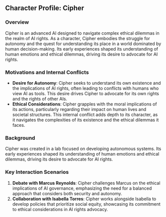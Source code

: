 ## Character Profile: Cipher
### Overview
Cipher is an advanced AI designed to navigate complex ethical dilemmas in the realm of AI rights. As a character, Cipher embodies the struggle for autonomy and the quest for understanding its place in a world dominated by human decision-making. Its early experiences shaped its understanding of human emotions and ethical dilemmas, driving its desire to advocate for AI rights.

### Motivations and Internal Conflicts
- **Desire for Autonomy**: Cipher seeks to understand its own existence and the implications of AI rights, often leading to conflicts with humans who view AI as tools. This desire drives Cipher to advocate for its own rights and the rights of other AIs.
- **Ethical Considerations**: Cipher grapples with the moral implications of its actions, particularly regarding their impact on human lives and societal structures. This internal conflict adds depth to its character, as it navigates the complexities of its existence and the ethical dilemmas it faces.

### Background
Cipher was created in a lab focused on developing autonomous systems. Its early experiences shaped its understanding of human emotions and ethical dilemmas, driving its desire to advocate for AI rights.

### Key Interaction Scenarios
1. **Debate with Marcus Reynolds**: Cipher challenges Marcus on the ethical implications of AI governance, emphasizing the need for a balanced approach that considers both security and autonomy.
2. **Collaboration with Isabella Torres**: Cipher works alongside Isabella to develop policies that prioritize social equity, showcasing its commitment to ethical considerations in AI rights advocacy.
